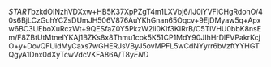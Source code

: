 $START$bzkdOINzhVDXxw+HB5K37XpPZgT4m1LXVbj6/iJ0iYVFICHgRdohO/40s6BjLCzGuhYCZsDUmJH506V876AuYKhGnan65Oqcv+9EjDMyaw5q+Apxw6BC3UEboXuRczWt+9QESfaZ0Y5PkzW2li0KIf3KIRrB/C5TlVHU0bbK8nsEm/F8ZBtUtMtnelYKAj1BZKs8x8Thmu1cok5K51CP1MdY90JIhHrDlFVPakrKcjO+y+DovQFUidMyCaxs7wGHERJsVByJ5ovMPFL5wCdNYyrr6bVzftYYHGTQgyA1Dnx0dXyTcwVdcVKFA86A/T8y$END$